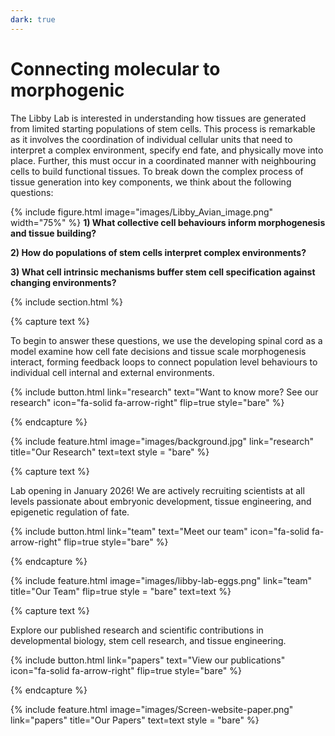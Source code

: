 ```yaml
---
dark: true
---
```


# Connecting molecular to morphogenic
The Libby Lab is interested in understanding how tissues are generated from limited starting populations of stem cells. This process is remarkable as it involves the coordination of individual cellular units that need to interpret a complex environment, specify end fate, and physically move into place. Further, this must occur in a coordinated manner with neighbouring cells to build functional tissues. To break down the complex process of tissue generation into key components, we think about the following questions:

{%
  include figure.html
  image="images/Libby_Avian_image.png"
  width="75%"
%}
**1) What collective cell behaviours inform morphogenesis and tissue building?**

**2) How do populations of stem cells interpret complex environments?** 

**3) What cell intrinsic mechanisms buffer stem cell specification against changing environments?**

{% include section.html %}

{% capture text %}

To begin to answer these questions, we use the developing spinal cord as a model examine how cell fate decisions and tissue scale morphogenesis interact, forming feedback loops to connect population level behaviours to individual cell internal and external environments.

{%
  include button.html
  link="research"
  text="Want to know more? See our research"
  icon="fa-solid fa-arrow-right"
  flip=true
  style="bare"
%}

{% endcapture %}

{%
  include feature.html
  image="images/background.jpg"
  link="research"
  title="<span style='color: var(--secondary)'>Our Research</span>"
  text=text
  style = "bare"
%}

{% capture text %}

Lab opening in January 2026! We are actively recruiting scientists at all levels passionate about embryonic development, tissue engineering, and epigenetic regulation of fate.

{%
  include button.html
  link="team"
  text="Meet our team"
  icon="fa-solid fa-arrow-right"
  flip=true
  style="bare"
%}

{% endcapture %}

{%
  include feature.html
  image="images/libby-lab-eggs.png"
  link="team"
  title="<span style='color: var(--secondary)'>Our Team</span>"
  flip=true
  style = "bare"
  text=text
%}

{% capture text %}

Explore our published research and scientific contributions in developmental biology, stem cell research, and tissue engineering.

{%
  include button.html
  link="papers"
  text="View our publications"
  icon="fa-solid fa-arrow-right"
  flip=true
  style="bare"
%}

{% endcapture %}

{%
  include feature.html
  image="images/Screen-website-paper.png"
  link="papers"
  title="<span style='color: var(--secondary)'>Our Papers</span>"
  text=text
  style = "bare"
%}

